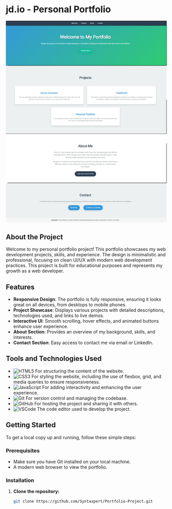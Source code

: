 # jd.io - Personal Portfolio

![Portfolio Preview](https://github.com/Syntaxpert/public-images6/blob/main/screenshot-127_0_0_1_5500-2024_08_22-17_48_01.png?raw=true)

## About the Project

Welcome to my personal portfolio project! This portfolio showcases my web development projects, skills, and experience. The design is minimalistic and professional, focusing on clean UI/UX with modern web development practices. This project is built for educational purposes and represents my growth as a web developer.

## Features

- **Responsive Design**: The portfolio is fully responsive, ensuring it looks great on all devices, from desktops to mobile phones.
- **Project Showcase**: Displays various projects with detailed descriptions, technologies used, and links to live demos.
- **Interactive UI**: Smooth scrolling, hover effects, and animated buttons enhance user experience.
- **About Section**: Provides an overview of my background, skills, and interests.
- **Contact Section**: Easy access to contact me via email or LinkedIn.

## Tools and Technologies Used

- ![HTML5](https://img.shields.io/badge/HTML5-%23E34F26.svg?style=flat&logo=html5&logoColor=white) For structuring the content of the website.
- ![CSS3](https://img.shields.io/badge/CSS3-%231572B6.svg?style=flat&logo=css3&logoColor=white) For styling the website, including the use of flexbox, grid, and media queries to ensure responsiveness.
- ![JavaScript](https://img.shields.io/badge/JavaScript-%23F7DF1E.svg?style=flat&logo=javascript&logoColor=black) For adding interactivity and enhancing the user experience.
- ![Git](https://img.shields.io/badge/Git-%23F05033.svg?style=flat&logo=git&logoColor=white) For version control and managing the codebase.
- ![GitHub](https://img.shields.io/badge/GitHub-%23181717.svg?style=flat&logo=github&logoColor=white) For hosting the project and sharing it with others.
- ![VSCode](https://img.shields.io/badge/VSCode-%23007ACC.svg?style=flat&logo=visual-studio-code&logoColor=white) The code editor used to develop the project.



## Getting Started

To get a local copy up and running, follow these simple steps:

### Prerequisites

- Make sure you have Git installed on your local machine.
- A modern web browser to view the portfolio.

### Installation

1. **Clone the repository:**
   ```bash
   git clone https://github.com/Syntaxpert/Portfolio-Project.git

